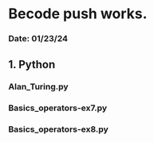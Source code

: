 # Becode push works.
### Date: 01/23/24

## 1. Python
### Alan_Turing.py
### Basics_operators-ex7.py
### Basics_operators-ex8.py
